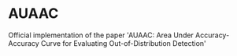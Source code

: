 # AUAAC
Official implementation of the paper 'AUAAC: Area Under Accuracy-Accuracy Curve for Evaluating Out-of-Distribution Detection'
